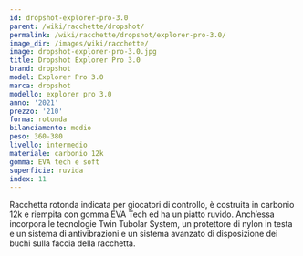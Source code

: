 ```yaml
---
id: dropshot-explorer-pro-3.0
parent: /wiki/racchette/dropshot/
permalink: /wiki/racchette/dropshot/explorer-pro-3.0/
image_dir: /images/wiki/racchette/
image: dropshot-explorer-pro-3.0.jpg
title: Dropshot Explorer Pro 3.0
brand: dropshot
model: Explorer Pro 3.0
marca: dropshot
modello: explorer pro 3.0
anno: '2021'
prezzo: '210'
forma: rotonda
bilanciamento: medio
peso: 360-380
livello: intermedio
materiale: carbonio 12k
gomma: EVA tech e soft
superficie: ruvida
index: 11
---
```

Racchetta rotonda indicata per giocatori di controllo, è costruita in carbonio 12k e riempita con gomma EVA Tech ed ha un piatto ruvido. Anch’essa incorpora le tecnologie Twin Tubolar System, un protettore di nylon in testa e un sistema di antivibrazioni e un sistema avanzato di disposizione dei buchi sulla faccia della racchetta.